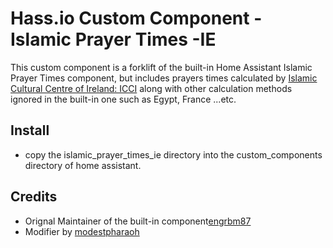 # Hass.io Custom Component - Islamic Prayer Times -IE
This custom component is a forklift of the built-in Home Assistant Islamic Prayer Times component,
but includes prayers times calculated by [Islamic Cultural Centre of Ireland: ICCI](https://islamireland.ie/)
along with other calculation methods ignored in the built-in one such as Egypt, France ...etc.

## Install
* copy the islamic_prayer_times_ie directory into the custom_components directory of home assistant.

## Credits
* Orignal Maintainer of the built-in component[engrbm87](https://github.com/engrbm87)
* Modifier by [modestpharaoh](https://github.com/modestpharaoh)
